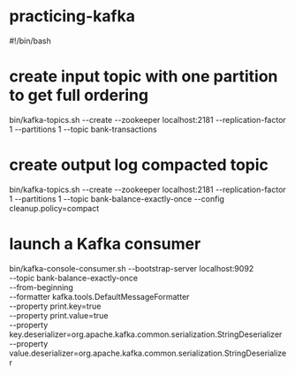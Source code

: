 # practicing-kafka

#!/bin/bash

# create input topic with one partition to get full ordering
bin/kafka-topics.sh --create --zookeeper localhost:2181 --replication-factor 1 --partitions 1 --topic bank-transactions

# create output log compacted topic
bin/kafka-topics.sh --create --zookeeper localhost:2181 --replication-factor 1 --partitions 1 --topic bank-balance-exactly-once --config cleanup.policy=compact

# launch a Kafka consumer
bin/kafka-console-consumer.sh --bootstrap-server localhost:9092 \
    --topic bank-balance-exactly-once \
    --from-beginning \
    --formatter kafka.tools.DefaultMessageFormatter \
    --property print.key=true \
    --property print.value=true \
    --property key.deserializer=org.apache.kafka.common.serialization.StringDeserializer \
    --property value.deserializer=org.apache.kafka.common.serialization.StringDeserializer
